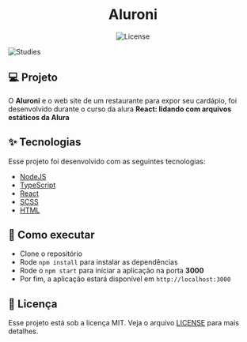 <h1 align="center">Aluroni</h1>

<p align="center">
  <img alt="License" src="https://img.shields.io/static/v1?label=license&message=MIT&color=0d47a1&labelColor=000000">
</p>

<img alt="Studies" src="src/assets/gifAluroni.gif">

<br>


## 💻 Projeto

O <b>Aluroni</b> e o web site de um restaurante para expor seu cardápio, foi desenvolvido durante o curso da alura <b>React: lidando com arquivos estáticos da Alura</b>

## ✨ Tecnologias

Esse projeto foi desenvolvido com as seguintes tecnologias:

- [NodeJS](https://nodejs.org/en/)
- [TypeScript](https://www.typescriptlang.org/)
- [React](https://reactjs.org/)
- [SCSS](https://github.com/spatie/scss)
- [HTML](https://developer.mozilla.org/pt-BR/docs/Web/HTML)

## 🚀 Como executar

- Clone o repositório
- Rode `npm install` para instalar as dependências
- Rode o `npm start` para iniciar a aplicação na porta <b>3000</b>
- Por fim, a aplicação estará disponível em `http://localhost:3000`


## 📄 Licença

Esse projeto está sob a licença MIT. Veja o arquivo [LICENSE](LICENSE) para mais detalhes.